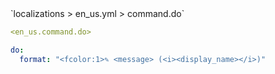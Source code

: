 <!--@include: @/parts/module/command/do.md#title-->
<!--@include: @/parts/words.md#path--> `localizations > en_us.yml > command.do`

<!--@include: @/parts/module/command/do.md#explanation-->

<!--@include: @/parts/words.md#edit-->
```yaml
<en_us.command.do>
```

<!--@include: @/parts/words.md#default-->
```yaml
do:
  format: "<fcolor:1>✎ <message> (<i><display_name></i>)"
```

<!--@include: @/parts/module/command/do.md#parameters-->
<!--@include: @/parts/module/command/do.md#localization-->

